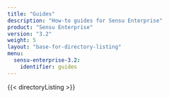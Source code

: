 ```yaml
---
title: "Guides"
description: "How-to guides for Sensu Enterprise"
product: "Sensu Enterprise"
version: "3.2"
weight: 5
layout: "base-for-directory-listing"
menu:
  sensu-enterprise-3.2:
    identifier: guides
---
```


{{< directoryListing >}}
